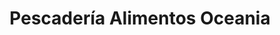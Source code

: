 ---
title: "Pescadería Alimentos Oceania"
url: /caracas/pescaderia-alimentos-oceania/
shop: Fisch
---